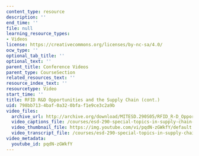 ```yaml
---
content_type: resource
description: ''
end_time: ''
file: null
learning_resource_types:
- Videos
license: https://creativecommons.org/licenses/by-nc-sa/4.0/
ocw_type: ''
optional_tab_title: ''
optional_text: ''
parent_title: Conference Videos
parent_type: CourseSection
related_resources_text: ''
resource_index_text: ''
resourcetype: Video
start_time: ''
title: RFID R&D Opportunities and the Supply Chain (cont.)
uid: 798bb713-4baf-0a32-0bfa-f1e9ce3c2a9b
video_files:
  archive_url: http://archive.org/download/MITESD.290S05/RFID_R-D_Opportunities-Supply_Chain-Cont-220k.mp4
  video_captions_file: /courses/esd-290-special-topics-in-supply-chain-management-spring-2005/88effb9a87da5ba8b8e75128bd435a88_pqdN-zGWkfY.vtt
  video_thumbnail_file: https://img.youtube.com/vi/pqdN-zGWkfY/default.jpg
  video_transcript_file: /courses/esd-290-special-topics-in-supply-chain-management-spring-2005/785ede87cf598e78af528e5a8e1550a3_pqdN-zGWkfY.pdf
video_metadata:
  youtube_id: pqdN-zGWkfY
---
```

